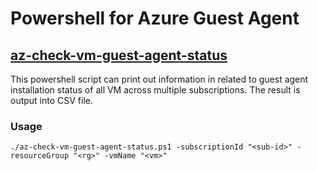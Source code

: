# Powershell for Azure Guest Agent 

## [az-check-vm-guest-agent-status](https://github.com/ringoc/troubleshoot-azure/blob/main/vm-guest-agent/az-check-vm-guest-agent-status.ps1)
This powershell script can print out information in related to guest agent installation status of all VM across multiple subscriptions. The result is output into CSV file. 
### Usage
```./az-check-vm-guest-agent-status.ps1 -subscriptionId "<sub-id>" -resourceGroup "<rg>" -vmName "<vm>"```
